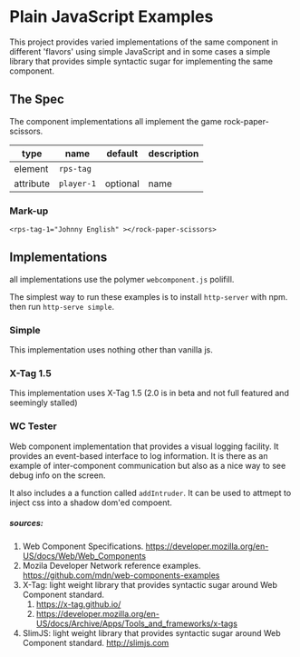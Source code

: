 # Plain JavaScript Examples
This project provides varied implementations of the same component in different 'flavors' using simple JavaScript and in some cases a simple library that provides simple syntactic sugar for implementing the same component.

## The Spec

The component implementations all implement the game rock-paper-scissors. 

type|name|default|description
----|----|-------|-----------
element|`rps-tag`|&nbsp;|&nbsp; 
attribute|`player-1`|optional|name  


### Mark-up
```
<rps-tag-1="Johnny English" ></rock-paper-scissors>
``` 

## Implementations

all implementations use the polymer `webcomponent.js` polifill.

The simplest way to run these examples is to install `http-server` with npm. then run `http-serve simple`. 

### Simple

This implementation uses nothing other than vanilla js.

### X-Tag 1.5

This implementation uses X-Tag 1.5 (2.0 is in beta and not full featured and seemingly stalled)

### WC Tester
Web component implementation that provides a visual logging facility. It provides an event-based interface to log information. It is there as an example of inter-component communication but also as a nice way to see debug info on the screen.

It also includes a a function called `addIntruder`. It can be used to attmept to inject css into a shadow dom'ed compoent.

##### sources:
1. Web Component Specifications. https://developer.mozilla.org/en-US/docs/Web/Web_Components
1. Mozila Developer Network reference examples. https://github.com/mdn/web-components-examples
1. X-Tag: light weight library that provides syntactic sugar around Web Component standard. 
    1. https://x-tag.github.io/
    1. https://developer.mozilla.org/en-US/docs/Archive/Apps/Tools_and_frameworks/x-tags
1. SlimJS: light weight library that provides syntactic sugar around Web Component standard. http://slimjs.com
